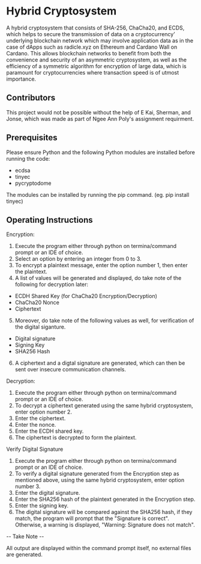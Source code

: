 # Hybrid Cryptosystem
A hybrid cryptosystem that consists of SHA-256, ChaCha20, and ECDS, which helps to secure the transmission of data on a cryptocurrency’ underlying blockchain network which may involve application data as in the case of dApps such as radicle.xyz on Ethereum and Cardano Wall on Cardano. This allows blockchain networks to benefit from both the convenience and security of an asymmetric cryptosystem, as well as the efficiency of a symmetric algorithm for encryption of large data, which is paramount for cryptocurrencies where transaction speed is of utmost importance. 

## Contributors
This project would not be possible without the help of E Kai, Sherman, and Jonse, which was made as part of Ngee Ann Poly's assignment requirment. 

## Prerequisites

Please ensure Python and the following Python modules are installed before running the code:
- ecdsa
- tinyec
- pycryptodome

The modules can be installed by running the pip command. (eg. pip install tinyec)

## Operating Instructions

Encryption:
1) Execute the program either through python on termina/command prompt or an IDE of choice.
2) Select an option by entering an integer from 0 to 3.
3) To encrypt a plaintext message, enter the option number 1, then enter the plaintext.
4) A list of values will be generated and displayed, do take note of the following for decryption later:
- ECDH Shared Key (for ChaCha20 Encryption/Decryption)
- ChaCha20 Nonce
- Ciphertext
5) Moreover, do take note of the following values as well, for verification of the digital siganture.
- Digital signature
- Signing Key
- SHA256 Hash
6) A ciphertext and a digtal signature are generated, which can then be sent over insecure communication channels.

Decryption:
1) Execute the program either through python on termina/command prompt or an IDE of choice.
2) To decrypt a ciphertext generated using the same hybrid cryptosystem, enter option number 2.
3) Enter the ciphertext.
4) Enter the nonce.
5) Enter the ECDH shared key.
6) The ciphertext is decrypted to form the plaintext.

Verify Digital Signature
1) Execute the program either through python on termina/command prompt or an IDE of choice.
2) To verify a digital signature generated from the Encryption step as mentioned above, using the same hybrid cryptosystem, enter option number 3.
3) Enter the digital signature.
4) Enter the SHA256 hash of the plaintext generated in the Encryption step.
5) Enter the signing key.
6) The digital signature will be compared against the SHA256 hash, if they match, the program will prompt that the "Signature is correct". Otherwise,
a warning is displayed, "Warning: Signature does not match".

-- Take Note --

All output are displayed within the command prompt itself, no external files are generated.
